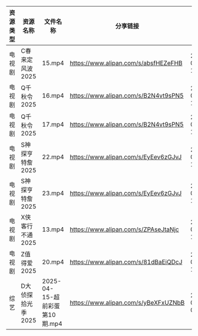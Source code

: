 | 资源类型 | 资源名称        | 文件名称                    | 分享链接                                 | 更新时间                |
| ---- | ----------- | ----------------------- | ------------------------------------ | ------------------- |
| 电视剧  | C春来定风波2025  | 15.mp4                  | https://www.alipan.com/s/absfHEZeFHB | 2025-04-16 19:05:26 |
| 电视剧  | Q千秋令2025    | 16.mp4                  | https://www.alipan.com/s/B2N4vt9sPN5 | 2025-04-16 19:05:57 |
| 电视剧  | Q千秋令2025    | 17.mp4                  | https://www.alipan.com/s/B2N4vt9sPN5 | 2025-04-16 19:05:57 |
| 电视剧  | S神探亨特詹2025  | 22.mp4                  | https://www.alipan.com/s/EyEev6zGJvJ | 2025-04-16 18:05:57 |
| 电视剧  | S神探亨特詹2025  | 23.mp4                  | https://www.alipan.com/s/EyEev6zGJvJ | 2025-04-16 18:05:57 |
| 电视剧  | X侠客行不通2025  | 13.mp4                  | https://www.alipan.com/s/ZPAseJtaNjc | 2025-04-16 18:06:07 |
| 电视剧  | Z值得爱2025    | 20.mp4                  | https://www.alipan.com/s/81dBaEiQDcJ | 2025-04-16 19:06:42 |
| 综艺   | D大侦探拾光季2025 | 2025-04-15-超前彩蛋第10期.mp4 | https://www.alipan.com/s/yBeXFxUZNbB | 2025-04-16 00:06:32 |
